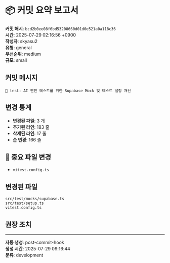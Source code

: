 # 📦 커밋 요약 보고서

**커밋 해시**: `bcd2b0ee08f6bd53208660d01d0e521a0a118c36`  
**시간**: 2025-07-29 02:16:56 +0900  
**작성자**: skyasu2  
**유형**: general  
**우선순위**: medium  
**규모**: small  

## 커밋 메시지

```
🧪 test: AI 엔진 테스트를 위한 Supabase Mock 및 테스트 설정 개선
```

## 변경 통계

- **변경된 파일**: 3 개
- **추가된 라인**: 183 줄
- **삭제된 라인**: 17 줄
- **순 변경**: 166 줄

## 🔴 중요 파일 변경

- `vitest.config.ts`

## 변경된 파일

```
src/test/mocks/supabase.ts
src/test/setup.ts
vitest.config.ts
```

## 권장 조치


---

**자동 생성**: post-commit-hook  
**생성 시간**: 2025-07-29 09:16:44  
**분류**: development  
